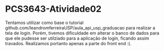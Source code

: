 # PCS3643-Atividade02

Tentamos utilizar como base o tutorial github.com/leandromferreiraUSP/aula_api_usp_graduacao para realizar a tela de login. Porém, tivemos dificuldade em alterar o banco de dados para que ele pudesse ser utilziado para a aplicação de login, ficando assim travados. Realizamos portanto apenas a parte do front end :(.
